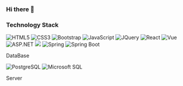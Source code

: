 ### Hi there 👋

<!--
**Choiyukang/Choiyukang** is a ✨ _special_ ✨ repository because its `README.md` (this file) appears on your GitHub profile.

Here are some ideas to get you started:

- 🔭 I’m currently working on ...
- 🌱 I’m currently learning ...
- 👯 I’m looking to collaborate on ...
- 🤔 I’m looking for help with ...
- 💬 Ask me about ...
- 📫 How to reach me: ...
- 😄 Pronouns: ...
- ⚡ Fun fact: ...
-->


### Technology Stack
<!-- HTML5 -->
<img alt="HTML5" src="https://img.shields.io/badge/HTML5-E34F26?style=flat&logo=HTML5&logoColor=white" />
<!-- CSS3 --><img alt="CSS3" src="https://img.shields.io/badge/CSS3-1572B6?style=flat&logo=CSS3&logoColor=white" />
<!-- Bootstrap --><img alt="Bootstrap" src="https://img.shields.io/badge/Bootstrap-7952B3?style=for-the-badge&logo=Bootstrap&logoColor=white"  />
<!-- JavaScript --><img alt="JavaScript" src="https://img.shields.io/badge/JavaScript-7DF1E?style=flat&logo=JavaScript&logoColor=white" />
<!-- JQuery --><img alt="JQuery" src="https://img.shields.io/badge/JQuery-0769AD?style=flat&logo=JQuery&logoColor=white" />
<!-- React.js --><img alt="React" src="https://img.shields.io/badge/React-61DAFB?style=flat&logo=React&logoColor=white" />
<!-- Vue.js --><img alt="Vue" src="https://img.shields.io/badge/Vue-4FC08D?style=flat&logo=Vue&logoColor=white" />
<!-- ASP.NET --><img alt="ASP.NET" src="https://img.shields.io/badge/.NET-512BD4?style=flat&logo=ASP.NET&logoColor=white" />
<!-- Java --><img src="https://img.shields.io/badge/JAVA-007396?style=for-the-badge&logo=java&logoColor=white">
<!-- Spring --><img alt="Spring" src="https://img.shields.io/badge/Spring-6DB33F?style=flat&logo=Spring&logoColor=white" />
<!-- Spring Boot --><img alt="Spring Boot" src="https://img.shields.io/badge/Spring Boot-6DB33F?style=flat&logo=Spring Boot&logoColor=white" />

DataBase
<!-- PostgreSQL --><img alt="PostgreSQL" src="https://img.shields.io/badge/PostgreSQL-4169E1?style=flat&logo=PostgreSQL&logoColor=white" />
<!-- Microsoft SQL Server --><img alt="Microsoft SQL" src="https://img.shields.io/badge/MSSQL-CC2927?style=flat&logo=MSSQL&logoColor=white" />

Server
